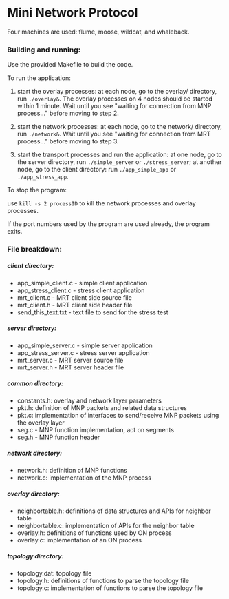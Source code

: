 # Mini Network Protocol 

Four machines are used: flume, moose, wildcat, and whaleback. 

### Building and running:

Use the provided Makefile to build the code. 

To run the application:

1. start the overlay processes: 
	at each node, go to the overlay/ directory, run `./overlay&`. The overlay processes on 4 nodes should be started within 1 minute. Wait until you see "waiting for connection from MNP process..." before moving to step 2. 

2. start the network processes: 
	at each node, go to the network/ directory, run `./network&`. Wait until you see "waiting for connection from MRT process..." before moving to step 3. 

3. start the transport processes and run the application:
	at one node, go to the server directory, run `./simple_server` or `./stress_server`; 
	at another node, go to the client directory: run `./app_simple_app` or `./app_stress_app`. 

To stop the program:

use `kill -s 2 processID` to kill the network processes and overlay processes. 

If the port numbers used by the program are used already, the program exits.

### File breakdown:

##### client directory:
* app_simple_client.c - simple client application
* app_stress_client.c - stress client application
* mrt_client.c - MRT client side source file
* mrt_client.h - MRT client side header file
* send_this_text.txt - text file to send for the stress test

##### server directory:
* app_simple_server.c - simple server application
* app_stress_server.c - stress server application
* mrt_server.c - MRT server source file
* mrt_server.h - MRT server header file

##### common directory:
* constants.h: overlay and network layer parameters
* pkt.h: definition of MNP packets and related data structures
* pkt.c: implementation of interfaces to send/receive MNP packets using the overlay layer
* seg.c - MNP function implementation, act on segments
* seg.h - MNP function header

##### network directory:
* network.h: definition of MNP functions
* network.c: implementation of the MNP process

##### overlay directory:
* neighbortable.h: definitions of data structures and APIs for neighbor table 
* neighbortable.c: implementation of APIs for the neighbor table 
* overlay.h: definitions of functions used by ON process
* overlay.c: implementation of an ON process

##### topology directory:
* topology.dat: topology file 
* topology.h: definitions of functions to parse the topology file
* topology.c: implementation of functions to parse the topology file 
